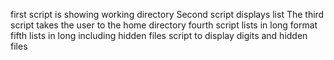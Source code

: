 first script is showing working directory
Second script displays list
The third script takes the user to the home directory
fourth script lists in long format
fifth lists in long including hidden files
script to display digits and hidden files
